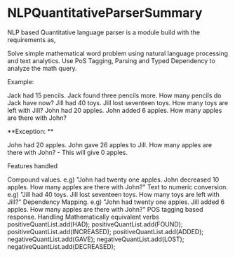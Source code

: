 # NLPQuantitativeParserSummary

NLP based Quantitative language parser is a module build with the requirements as,

Solve simple mathematical word problem using natural language processing and text analytics. Use PoS Tagging, Parsing and Typed Dependency to analyze the math query.

Example:

Jack had 15 pencils. Jack found three pencils more. How many pencils do Jack have now? Jill had 40 toys. Jill lost seventeen toys. How many toys are left with Jill? John had 20 apples. John added 6 apples. How many apples are there with John?

**Exception: **

John had 20 apples. John gave 26 apples to Jill. How many apples are there with John? - This will give 0 apples.

Features handled

Compound values. e.g) "John had twenty one apples. John decreased 10 apples. How many apples are there with John?"
Text to numeric conversion. e.g) "Jill had 40 toys. Jill lost seventeen toys. How many toys are left with Jill?"
Dependency Mapping. e.g) "John had twenty one apples. Jill added 6 apples. How many apples are there with John?"
POS tagging based response.
Handling Mathematically equivalent verbs positiveQuantList.add(HAD); positiveQuantList.add(FOUND); positiveQuantList.add(INCREASED); positiveQuantList.add(ADDED); negativeQuantList.add(GAVE); negativeQuantList.add(LOST); negativeQuantList.add(DECREASED);
